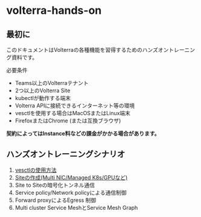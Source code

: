# volterra-hands-on

## 最初に

このドキュメントはVolterraの各種機能を習得するためのハンズオントレーニング資料です。

必要条件

* Teams以上のVolterraテナント
* 2つ以上のVolterra Site
* kubectlが動作する端末
* Volterra APIに接続できるインターネット等の環境
* vesctlを使用する場合はMacOSまたはLinux端末
* FirefoxまたはChrome (または互換ブラウザ)

<b>契約によってはInstance料などの課金がかかる場合があります。</b>

## ハンズオントレーニングシナリオ

1. [vesctlの使用方法](<how_to_use_vesctl.md>)
1. [Siteの作成(Multi NIC/Managed K8s/GPUなど)](<./how_to_create_site.md>)
1. Site to Siteの暗号化トンネル通信
1. Service policy/Network policyによる通信制御
1. Forward proxyによるEgress 制御
1. Multi cluster Service MeshとService Mesh Graph
